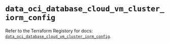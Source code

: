 # `data_oci_database_cloud_vm_cluster_iorm_config`

Refer to the Terraform Registory for docs: [`data_oci_database_cloud_vm_cluster_iorm_config`](https://registry.terraform.io/providers/oracle/oci/6.18.0/docs/data-sources/database_cloud_vm_cluster_iorm_config).
